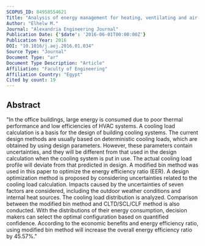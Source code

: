 ```yaml
---
SCOPUS_ID: 84958554621
Title: "Analysis of energy management for heating, ventilating and air-conditioning systems"
Author: "Elhelw M."
Journal: "Alexandria Engineering Journal"
Publication Date: {'$date': '2016-06-01T00:00:00Z'}
Publication Year: 2016
DOI: "10.1016/j.aej.2016.01.034"
Source Type: "Journal"
Document Type: "ar"
Document Type Description: "Article"
Affiliation: "Faculty of Engineering"
Affiliation Country: "Egypt"
Cited by count: 19
---
```


## Abstract
"In the office buildings, large energy is consumed due to poor thermal performance and low efficiencies of HVAC systems. A cooling load calculation is a basis for the design of building cooling systems. The current design methods are usually based on deterministic cooling loads, which are obtained by using design parameters. However, these parameters contain uncertainties, and they will be different from that used in the design calculation when the cooling system is put in use. The actual cooling load profile will deviate from that predicted in design. A modified bin method was used in this paper to optimize the energy efficiency ratio (EER). A design optimization method is proposed by considering uncertainties related to the cooling load calculation. Impacts caused by the uncertainties of seven factors are considered, including the outdoor weather conditions and internal heat sources. The cooling load distribution is analyzed. Comparison between the modified bin method and CLTD/SCL/CLF method is also conducted. With the distributions of their energy consumption, decision makers can select the optimal configuration based on quantified confidence. According to the economic benefits and energy efficiency ratio, using modified bin method will increase the overall energy efficiency ratio by 45.57%."
